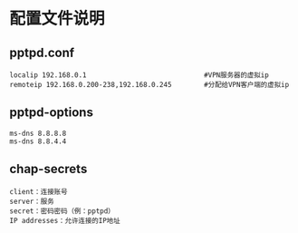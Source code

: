 # 配置文件说明

## pptpd.conf
```text
localip 192.168.0.1                             #VPN服务器的虚拟ip
remoteip 192.168.0.200-238,192.168.0.245        #分配给VPN客户端的虚拟ip
```

## pptpd-options
```text
ms-dns 8.8.8.8
ms-dns 8.8.4.4
```

## chap-secrets
```text
client：连接账号
server：服务
secret：密码密码（例：pptpd）
IP addresses：允许连接的IP地址
```
